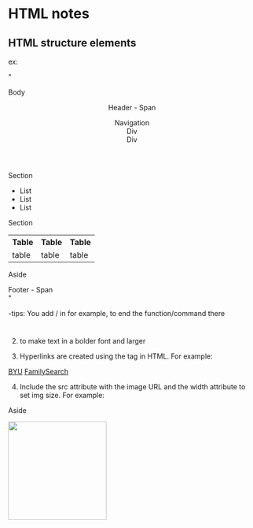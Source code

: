 # HTML notes
## HTML structure elements
ex:

 "<body>
  <p>Body</p>
  <header>
    <p>Header - <span>Span</span></p>
    <nav>
      Navigation
      <div>Div</div>
      <div>Div</div>
    </nav>
  </header>

  <main>
    <section>
      <p>Section</p>
      <ul>
        <li>List</li>
        <li>List</li>
        <li>List</li>
      </ul>
    </section>
    <section>
      <p>Section</p>
      <table>
        <tr>
          <th>Table</th>
          <th>Table</th>
          <th>Table</th>
        </tr>
        <tr>
          <td>table</td>
          <td>table</td>
          <td>table</td>
        </tr>
      </table>
    </section>
    <aside>
      <p>Aside</p>
    </aside>
  </main>

  <footer>
    <div>Footer - <span>Span</span></div>
  </footer>
</body>"


-tips:
You add / in <smth></smth> for example, to end the function/command there

2) <h1> </h1> to make text in a bolder font and larger

3) Hyperlinks are created using the <a> tag in HTML. For example:

<a href="https://www.byu.edu">BYU</a>
<a href="https://www.familysearch.org">FamilySearch</a>

4) Include the src attribute with the image URL and the width attribute to set img size. For example:

<aside>
  <p>Aside</p>
  <img src="https://example.com/image.jpg" width="200">
</aside>